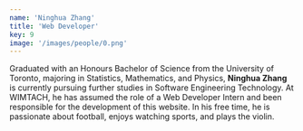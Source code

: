 ```yaml
---
name: 'Ninghua Zhang'
title: 'Web Developer'
key: 9
image: '/images/people/0.png'
---
```

Graduated with an Honours Bachelor of Science from the University of Toronto, majoring in Statistics, Mathematics, and Physics, **Ninghua Zhang** is currently pursuing further studies in Software Engineering Technology. At WIMTACH, he has assumed the role of a Web Developer Intern and been responsible for the development of this website. In his free time, he is passionate about football, enjoys watching sports, and plays the violin.